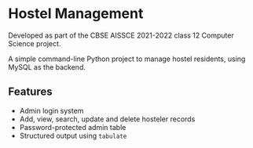 # Hostel Management
Developed as part of the CBSE AISSCE 2021-2022 class 12 Computer Science project.

A simple command-line Python project to manage hostel residents, using MySQL as the backend.

##  Features

- Admin login system
- Add, view, search, update and delete hosteler records
- Password-protected admin table
- Structured output using `tabulate`


